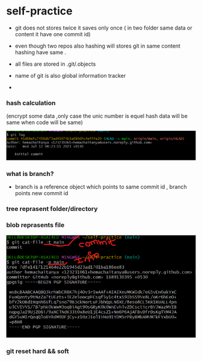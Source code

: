 # self-practice
* git does not stores twice it saves only once ( in two folder same data or content it have one commit id)
* even though two repos also hashing will stores git in same content hashing  have same .
* all files are stored in .git/.objects

* name of git is also global information tracker
* 
### hash calculation
 (encrypt some data ,only case the unic number is  equel hash data will be same when code will be same)

![hema](./Images/1.git.png)

### what is branch?

* branch is a reference object which points to same commit id , branch points new commit id 


### tree reprasent folder/directory
### blob reprasents file
![hema](./Images/2.git.png)


### git reset hard && soft



